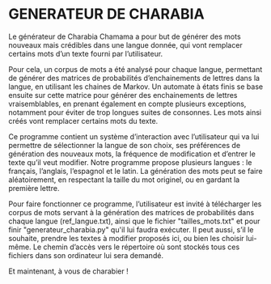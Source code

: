 # GENERATEUR DE CHARABIA

Le générateur de Charabia Chamama a pour but de générer des mots nouveaux mais crédibles dans une langue donnée, qui vont remplacer certains mots d’un texte fourni par l’utilisateur. 

Pour cela, un corpus de mots a été analysé pour chaque langue, permettant de générer des matrices de probabilités d’enchainements de lettres dans la langue, en utilisant les chaines de Markov. 
Un automate à états finis se base ensuite sur cette matrice pour générer des enchainements de lettres vraisemblables, en prenant également en compte plusieurs exceptions, notamment pour éviter de trop longues suites de consonnes. 
Les mots ainsi créés vont remplacer certains mots du texte. 

Ce programme contient un système d’interaction avec l’utilisateur qui va lui permettre de sélectionner la langue de son choix, ses préférences de génération des nouveaux mots, la fréquence de modification et d’entrer le texte qu’il veut modifier. 
Notre programme propose plusieurs langues : le français, l’anglais, l’espagnol et le latin. 
La génération des mots peut se faire aléatoirement, en respectant la taille du mot originel, ou en gardant la première lettre. 

Pour faire fonctionner ce programme, l’utilisateur est invité à télécharger les corpus de mots servant à la génération des matrices de probabilités dans chaque langue (ref_langue.txt), ainsi que le fichier "tailles_mots.txt" et pour finir "generateur_charabia.py" qu'il lui faudra exécuter.
Il peut aussi, s’il le souhaite, prendre les textes à modifier proposés ici, ou bien les choisir lui-même. 
Le chemin d’accès vers le répertoire où sont stockés tous ces fichiers dans son ordinateur lui sera demandé. 

Et maintenant, à vous de charabier !

